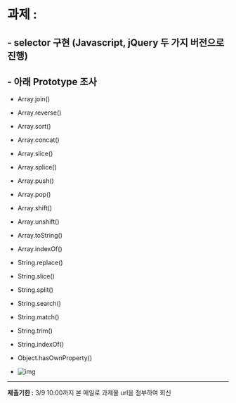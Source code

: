 # 과제 :

## \- selector 구현 (Javascript, jQuery 두 가지 버전으로 진행)

## \- 아래 Prototype 조사

- Array.join()

- Array.reverse()
- Array.sort()
- Array.concat()
- Array.slice()
- Array.splice()
- Array.push()
- Array.pop()
- Array.shift()
- Array.unshift()
- Array.toString()
- Array.indexOf()



- String.replace()
- String.slice()
- String.split()
- String.search()
- String.match()
- String.trim()
- String.indexOf()



- Object.hasOwnProperty()

  

- ![img](https://lh6.googleusercontent.com/O36_XHs-cwDkmXgNvVA_N7-VsUWAvdxgYrojMhQ2QzpfC12zKsMOBNqpaNqiOyjV0uBFBfGsBJVwllicLGtwlLU2FVmLWwE_hzm0bdB2XUdrJJ6swWF8bQi9LTPmOBVjLaq4C5A5)



****

**제출기한 :** 3/9 10:00까지 본 메일로 과제물 url을 첨부하여 회신